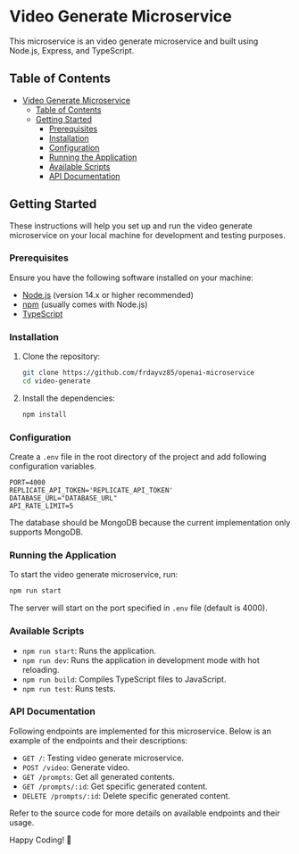 # Video Generate Microservice

This microservice is an video generate microservice and built using Node.js, Express, and TypeScript.

## Table of Contents

- [Video Generate Microservice](#video-generate-microservice)
  - [Table of Contents](#table-of-contents)
  - [Getting Started](#getting-started)
    - [Prerequisites](#prerequisites)
    - [Installation](#installation)
    - [Configuration](#configuration)
    - [Running the Application](#running-the-application)
    - [Available Scripts](#available-scripts)
    - [API Documentation](#api-documentation)

## Getting Started

These instructions will help you set up and run the video generate microservice on your local machine for development and testing purposes.

### Prerequisites

Ensure you have the following software installed on your machine:

- [Node.js](https://nodejs.org/) (version 14.x or higher recommended)
- [npm](https://www.npmjs.com/) (usually comes with Node.js)
- [TypeScript](https://www.typescriptlang.org/)

### Installation

1. Clone the repository:
    ```sh
    git clone https://github.com/frdayvz85/openai-microservice
    cd video-generate
    ```

2. Install the dependencies:
    ```sh
    npm install
    ```

### Configuration

Create a `.env` file in the root directory of the project and add following configuration variables. 

```env
PORT=4000
REPLICATE_API_TOKEN='REPLICATE_API_TOKEN'
DATABASE_URL="DATABASE_URL"
API_RATE_LIMIT=5
```

The database should be MongoDB because the current implementation only supports MongoDB.

### Running the Application
To start the video generate microservice, run:
```sh
npm run start
```
The server will start on the port specified in `.env` file (default is 4000).

### Available Scripts
- `npm run start`: Runs the application.
- `npm run dev`: Runs the application in development mode with hot reloading.
- `npm run build`: Compiles TypeScript files to JavaScript.
- `npm run test`: Runs tests.


### API Documentation
Following endpoints are implemented for this microservice. Below is an example of the endpoints and their descriptions:

- `GET /`: Testing video generate microservice.
- `POST /video`: Generate video.
- `GET /prompts`: Get all generated contents.
- `GET /prompts/:id`: Get specific generated content.
- `DELETE /prompts/:id`: Delete specific generated content.


Refer to the source code for more details on available endpoints and their usage.

Happy Coding! 🚀
